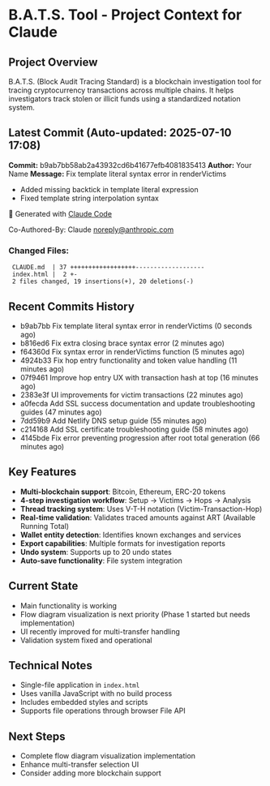 # B.A.T.S. Tool - Project Context for Claude

## Project Overview
B.A.T.S. (Block Audit Tracing Standard) is a blockchain investigation tool for tracing cryptocurrency transactions across multiple chains. It helps investigators track stolen or illicit funds using a standardized notation system.

## Latest Commit (Auto-updated: 2025-07-10 17:08)

**Commit:** b9ab7bb58ab2a43932cd6b41677efb4081835413
**Author:** Your Name
**Message:** Fix template literal syntax error in renderVictims

- Added missing backtick in template literal expression
- Fixed template string interpolation syntax

🤖 Generated with [Claude Code](https://claude.ai/code)

Co-Authored-By: Claude <noreply@anthropic.com>

### Changed Files:
```
 CLAUDE.md  | 37 ++++++++++++++++++-------------------
 index.html |  2 +-
 2 files changed, 19 insertions(+), 20 deletions(-)
```

## Recent Commits History

- b9ab7bb Fix template literal syntax error in renderVictims (0 seconds ago)
- b816ed6 Fix extra closing brace syntax error (2 minutes ago)
- f64360d Fix syntax error in renderVictims function (5 minutes ago)
- 4924b33 Fix hop entry functionality and token value handling (11 minutes ago)
- 07f9461 Improve hop entry UX with transaction hash at top (16 minutes ago)
- 2383e3f UI improvements for victim transactions (22 minutes ago)
- a0fecda Add SSL success documentation and update troubleshooting guides (47 minutes ago)
- 7dd59b9 Add Netlify DNS setup guide (55 minutes ago)
- c214168 Add SSL certificate troubleshooting guide (58 minutes ago)
- 4145bde Fix error preventing progression after root total generation (66 minutes ago)

## Key Features
- **Multi-blockchain support**: Bitcoin, Ethereum, ERC-20 tokens
- **4-step investigation workflow**: Setup → Victims → Hops → Analysis
- **Thread tracking system**: Uses V-T-H notation (Victim-Transaction-Hop)
- **Real-time validation**: Validates traced amounts against ART (Available Running Total)
- **Wallet entity detection**: Identifies known exchanges and services
- **Export capabilities**: Multiple formats for investigation reports
- **Undo system**: Supports up to 20 undo states
- **Auto-save functionality**: File system integration

## Current State
- Main functionality is working
- Flow diagram visualization is next priority (Phase 1 started but needs implementation)
- UI recently improved for multi-transfer handling
- Validation system fixed and operational

## Technical Notes
- Single-file application in `index.html`
- Uses vanilla JavaScript with no build process
- Includes embedded styles and scripts
- Supports file operations through browser File API

## Next Steps
- Complete flow diagram visualization implementation
- Enhance multi-transfer selection UI
- Consider adding more blockchain support
